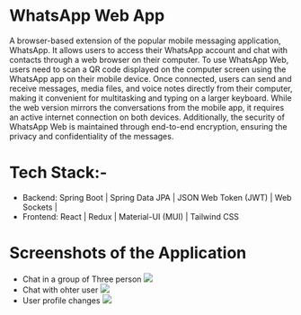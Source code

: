 # WhatsApp Web App
A browser-based extension of the popular mobile messaging application, WhatsApp. It allows users to access their WhatsApp account and chat with contacts through a web browser on their computer. To use WhatsApp Web, users need to scan a QR code displayed on the computer screen using the WhatsApp app on their mobile device. Once connected, users can send and receive messages, media files, and voice notes directly from their computer, making it convenient for multitasking and typing on a larger keyboard. While the web version mirrors the conversations from the mobile app, it requires an active internet connection on both devices. Additionally, the security of WhatsApp Web is maintained through end-to-end encryption, ensuring the privacy and confidentiality of the messages.
# Tech Stack:-
 

- Backend: Spring Boot | Spring Data JPA | JSON Web Token (JWT) | Web Sockets |
- Frontend: React | Redux | Material-UI (MUI) | Tailwind CSS
# Screenshots of the Application
- Chat in a group of Three person
  <img src="https://github.com/Dhrubaraj07/WhatsApp-Web-Application/blob/main/Screenshot%20(62).png" >
- Chat with ohter user
   <img src="https://github.com/Dhrubaraj07/WhatsApp-Web-Application/blob/main/Screenshot%20(63).png" >
- User profile changes
  <img src="https://github.com/Dhrubaraj07/WhatsApp-Web-Application/blob/main/Screenshot%20(64).png" >
